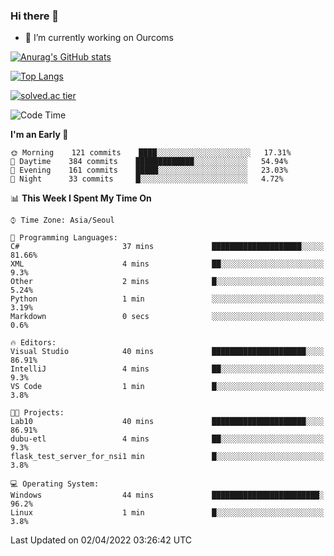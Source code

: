 ### Hi there 👋

- 🔭 I’m currently working on Ourcoms

<!--
**Rhange/Rhange** is a ✨ _special_ ✨ repository because its `README.md` (this file) appears on your GitHub profile.

Here are some ideas to get you started:

- 🌱 I’m currently learning ...
- 👯 I’m looking to collaborate on ...
- 🤔 I’m looking for help with ...
- 💬 Ask me about ...
- 📫 How to reach me: ...
- 😄 Pronouns: ...
- ⚡ Fun fact: ...
-->

[![Anurag's GitHub stats](https://github-readme-stats.vercel.app/api?username=rhange&show_icons=true&theme=gruvbox)](https://github.com/anuraghazra/github-readme-stats)

[![Top Langs](https://github-readme-stats.vercel.app/api/top-langs/?username=rhange&layout=compact&theme=gruvbox)](https://github.com/anuraghazra/github-readme-stats)

[![solved.ac tier](http://mazassumnida.wtf/api/generate_badge?boj=rhange0511)](https://solved.ac/rhange0511)

  <!--START_SECTION:waka-->
![Code Time](http://img.shields.io/badge/Code%20Time-436%20hrs%2027%20mins-blue)

**I'm an Early 🐤** 

```text
🌞 Morning    121 commits    ████░░░░░░░░░░░░░░░░░░░░░   17.31% 
🌆 Daytime    384 commits    █████████████░░░░░░░░░░░░   54.94% 
🌃 Evening    161 commits    █████░░░░░░░░░░░░░░░░░░░░   23.03% 
🌙 Night      33 commits     █░░░░░░░░░░░░░░░░░░░░░░░░   4.72%

```


📊 **This Week I Spent My Time On** 

```text
⌚︎ Time Zone: Asia/Seoul

💬 Programming Languages: 
C#                       37 mins             ████████████████████░░░░░   81.66% 
XML                      4 mins              ██░░░░░░░░░░░░░░░░░░░░░░░   9.3% 
Other                    2 mins              █░░░░░░░░░░░░░░░░░░░░░░░░   5.24% 
Python                   1 min               ░░░░░░░░░░░░░░░░░░░░░░░░░   3.19% 
Markdown                 0 secs              ░░░░░░░░░░░░░░░░░░░░░░░░░   0.6%

🔥 Editors: 
Visual Studio            40 mins             █████████████████████░░░░   86.91% 
IntelliJ                 4 mins              ██░░░░░░░░░░░░░░░░░░░░░░░   9.3% 
VS Code                  1 min               █░░░░░░░░░░░░░░░░░░░░░░░░   3.8%

🐱‍💻 Projects: 
Lab10                    40 mins             █████████████████████░░░░   86.91% 
dubu-etl                 4 mins              ██░░░░░░░░░░░░░░░░░░░░░░░   9.3% 
flask_test_server_for_nsi1 min               █░░░░░░░░░░░░░░░░░░░░░░░░   3.8%

💻 Operating System: 
Windows                  44 mins             ████████████████████████░   96.2% 
Linux                    1 min               █░░░░░░░░░░░░░░░░░░░░░░░░   3.8%

```


 Last Updated on 02/04/2022 03:26:42 UTC
<!--END_SECTION:waka-->
